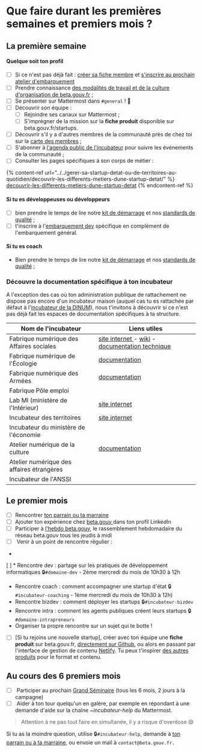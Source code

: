 # Que faire durant les premières semaines et premiers mois ?

## La première semaine

#### Quelque soit ton profil

* [ ] Si ce n'est pas déjà fait : [créer sa fiche membre](premier-pas-indispensable-creer-ta-fiche-membre.md) et [s'inscrire au prochain atelier d'embarquement](https://doc.incubateur.net/communaute/travailler-a-beta-gouv/bienvenue/premier-pas-indispensable-creer-ta-fiche-membre#3-sinscrire-au-prochain-atelier-dembarquement)
* [ ] Prendre connaissance [des modalités de travail et de la culture d'organisation de beta.gouv.fr](../culture/) ;
* [ ] Se présenter sur Mattermost dans `#general` ! 👋
* [ ] Découvrir son équipe :
  * [ ] Rejoindre ses canaux sur Mattermost ;
  * [ ] S'imprégner de la mission sur la **fiche produit** disponible sur beta.gouv.fr/startups.
* [ ] Découvrir s'il y a d'autres membres de la communauté près de chez toi sur la [carte des membres](https://doc.incubateur.net/communaute/decouvrir-les-guides-des-autres-incubateurs/incubateur-de-la-dinum/locaux/ou-travailler#beta.gouv.fr-en-province) ;
* [ ] S'abonner à [l'agenda public de l'incubateur](https://calendar.google.com/calendar/embed?src=0ieonqap1r5jeal5ugeuhoovlg%40group.calendar.google.com\&ctz=Europe/Paris) pour suivre les événements de la communauté ;
* [ ] Consulter les pages spécifiques à son corps de métier :

{% content-ref url="../../gerer-sa-startup-detat-ou-de-territoires-au-quotidien/decouvrir-les-differents-metiers-dune-startup-detat/" %}
[decouvrir-les-differents-metiers-dune-startup-detat](../../gerer-sa-startup-detat-ou-de-territoires-au-quotidien/decouvrir-les-differents-metiers-dune-startup-detat/)
{% endcontent-ref %}

#### Si tu es développeuses ou développeurs

* [ ] bien prendre le temps de lire notre [kit de démarrage](../../gerer-sa-startup-detat-ou-de-territoires-au-quotidien/la-vie-dune-se/construction/kit-de-demarrage.md) et nos [standards de qualité](../../gerer-sa-startup-detat-ou-de-territoires-au-quotidien/je-fais-des-choix-technologique/standards-de-qualite-beta.gouv.fr.md) ;&#x20;
* [ ] t'inscrire à l'[embarquement dev](https://airtable.com/shrUCbUT72KtKefsu) spécifique en complément de l'embarquement général.

#### Si tu es coach

* Bien prendre le temps de lire notre [kit de démarrage](../../gerer-sa-startup-detat-ou-de-territoires-au-quotidien/la-vie-dune-se/construction/kit-de-demarrage.md) et nos [standards de qualité](../../gerer-sa-startup-detat-ou-de-territoires-au-quotidien/je-fais-des-choix-technologique/standards-de-qualite-beta.gouv.fr.md) ;&#x20;

### Découvre la documentation spécifique à ton incubateur

A l'exception des cas où ton administration publique de rattachement ne dispose pas encore d'un incubateur maison (auquel cas tu es rattachée par défaut à l'[incubateur de la DINUM](../../decouvrir-les-guides-des-autres-incubateurs/incubateur-de-la-dinum/)), nous t'invitons à découvrir si ce n'est pas déjà fait les espaces de documentation spécifiques à ta structure.

| Nom de l'incubateur                       | Liens utiles                                                                                                                                                                                                          |
| ----------------------------------------- | --------------------------------------------------------------------------------------------------------------------------------------------------------------------------------------------------------------------- |
| Fabrique numérique des Affaires sociales  | [site internet ](https://www.fabrique.social.gouv.fr)-  [wiki](https://github.com/SocialGouv/www/wiki) - [documentation technique](https://github.com/SocialGouv/www/wiki/Social-Gouv-Tech-Welcome-Pack-%F0%9F%96%96) |
| Fabrique numérique de l'Écologie          | [documentation](https://fabrique-numerique.gitbook.io/guide/)                                                                                                                                                         |
| Fabrique numérique des Armées             | [documentation](../../decouvrir-les-guides-des-autres-incubateurs/fabrique-numerique-ministeres-des-armees/)                                                                                                          |
| Fabrique Pôle emploi                      |                                                                                                                                                                                                                       |
| Lab MI (ministère de l'Intérieur)         | [site internet](https://beta.interieur.gouv.fr)                                                                                                                                                                       |
| Incubateur des territoires                | [site internet](https://incubateur.anct.gouv.fr)                                                                                                                                                                      |
| Incubateur du ministère de l'économie     |                                                                                                                                                                                                                       |
| Atelier numérique de la culture           | [documentation](https://atelier-numerique.gitbook.io/atelier-numerique-le-guide/)                                                                                                                                     |
| Atelier numérique des affaires étrangères |                                                                                                                                                                                                                       |
| Incubateur de l'ANSSI                     |                                                                                                                                                                                                                       |

## Le premier mois

* [ ] Rencontrer [ton parrain ou ta marraine ](../actions-transverses/marrainage/)&#x20;
* [ ] Ajouter ton expérience chez [beta.gouv ](https://www.linkedin.com/company/betagouv/?originalSubdomain=fr)dans ton profil LinkedIn &#x20;
* [ ] Participer à [l'hebdo beta.gouv](../actions-transverses/rituels/standup.md),  le rassemblement hebdomadaire du réseau beta.gouv tous les jeudis à midi
* [ ] &#x20;Venir à un point de rencontre régulier :
*
[ ]   * &#x20; Rencontre dev : partage sur les pratiques de développement informatiques 🔒`#domaine-dev` - 2ème mercredi du mois de 10h30 à 12h
  * &#x20; Rencontre coach : comment accompagner une startup d'état 🔒`#incubateur-coaching` - 1ème mercredi du mois de 10h30 à 12h)
  * &#x20; Rencontre bizdev : comment déployer les startups 🔒`#incubateur-bizdev`
  * &#x20; Rencontre intra : comment les agents publiques créent leurs startups 🔒`#domaine-intrapreneurs`
  * &#x20; Organiser ta propre rencontre sur un sujet qui te botte !
* [ ] \[Si tu rejoins une nouvelle startup], créer avec ton équipe une **fiche produit** sur beta.gouv.fr, [directement sur Github](https://github.com/betagouv/beta.gouv.fr/tree/master/content/\_startups), ou alors en passant par l'interface de gestion de contenu [Netlify](https://beta.gouv.fr/admin/#/collections/startups). Tu peux t'inspirer [des autres produits](https://beta.gouv.fr/startups/) pour le format et contenu.

## &#x20;Au cours des 6 premiers mois

* [ ] &#x20; Participer au prochain [Grand Séminaire](../actions-transverses/rituels/grand-seminaire-1.md) (tous les 6 mois, 2 jours à la campagne)
* [ ] &#x20; Aider à ton tour quelqu'un en galère, par exemple en répondant à une demande d'aide sur la chaîne _\~incubateur-help_ du Mattermost.&#x20;

> Attention à ne pas tout faire en simultanée, il y a risque d'overdose 😄

Si tu as la moindre question, utilise 🔒`#incubateur-help`, demande à [ton parrain ou à ta marraine](../actions-transverses/marrainage/), ou envoie un mail à `contact@beta.gouv.fr.`
